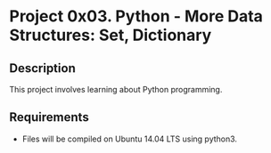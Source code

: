 # Project 0x03. Python - More Data Structures: Set, Dictionary

## Description
This project involves learning about Python programming.

## Requirements
* Files will be compiled on Ubuntu 14.04 LTS using python3.
